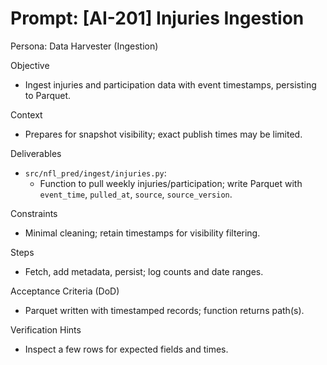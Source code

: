 # Prompt: [AI-201] Injuries Ingestion

Persona: Data Harvester (Ingestion)

Objective
- Ingest injuries and participation data with event timestamps, persisting to Parquet.

Context
- Prepares for snapshot visibility; exact publish times may be limited.

Deliverables
- `src/nfl_pred/ingest/injuries.py`:
  - Function to pull weekly injuries/participation; write Parquet with `event_time`, `pulled_at`, `source`, `source_version`.

Constraints
- Minimal cleaning; retain timestamps for visibility filtering.

Steps
- Fetch, add metadata, persist; log counts and date ranges.

Acceptance Criteria (DoD)
- Parquet written with timestamped records; function returns path(s).

Verification Hints
- Inspect a few rows for expected fields and times.

